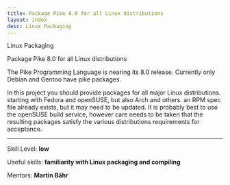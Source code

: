 ```yaml
---
title: Package Pike 8.0 for all Linux distributions
layout: index
desc: Linux Packaging
---
```

Linux Packaging

Package Pike 8.0 for all Linux distributions

The Pike Programming Language is nearing its 8.0 release.
Currently only Debian and Gentoo have pike packages.

In this project you should provide packages for all major Linux distributions.
starting with Fedora and openSUSE, but also Arch and others.
an RPM spec file already exists, but it may need to be updated.
It is probably best to use the openSUSE build service, however care needs to be
taken that the resulting packages satisfy the various distributions
requirements for acceptance.

* * *

Skill Level: **low**

Useful skills: **familiarity with Linux packaging and compiling**

Mentors: **Martin Bähr**
